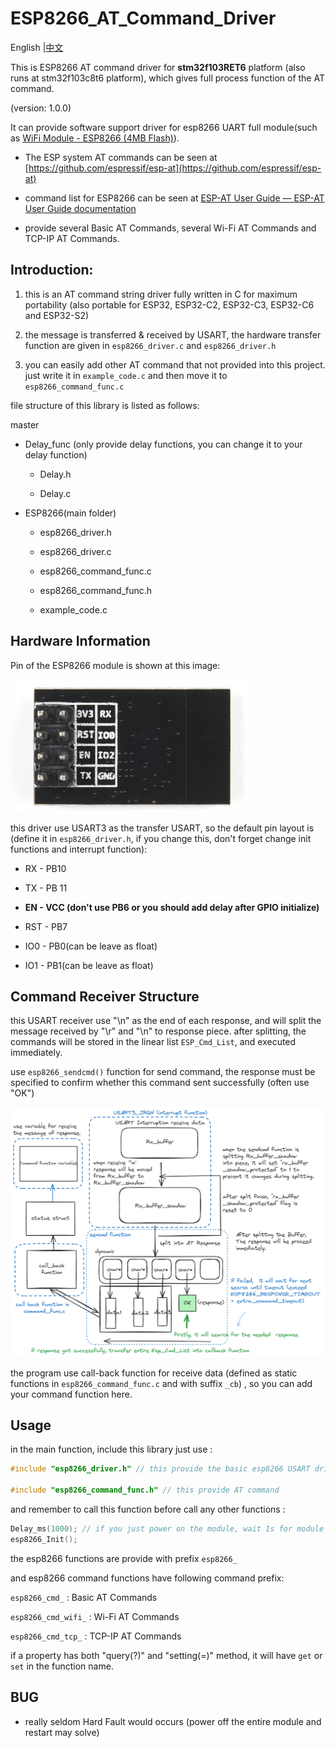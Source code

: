 # ESP8266_AT_Command_Driver

English |[中文](README_zh.md)

This is  ESP8266 AT command driver for **stm32f103RET6** platform (also runs at stm32f103c8t6 platform), which gives full process function of the AT command. 

(version: 1.0.0) 

It can provide software support driver for esp8266 UART full module(such as [WiFi Module - ESP8266 (4MB Flash)](https://www.sparkfun.com/products/17146)).  

- The ESP system AT commands can  be seen at [https://github.com/espressif/esp-at](https://github.com/espressif/esp-at)

- command list for ESP8266 can be seen at [ESP-AT User Guide &mdash; ESP-AT User Guide documentation](https://docs.espressif.com/projects/esp-at/en/release-v2.2.0.0_esp8266/index.html)

- provide several Basic AT Commands, several  Wi-Fi AT Commands and TCP-IP AT Commands. 

## Introduction:

1. this is an AT command string driver fully written in C for maximum portability (also portable for ESP32, ESP32-C2, ESP32-C3, ESP32-C6 and ESP32-S2)  

2. the  message is transferred & received by USART, the hardware transfer function are given in `esp8266_driver.c` and `esp8266_driver.h`

3. you can easily add other AT command that not provided into this project. just write it in `example_code.c` and then move it to `esp8266_command_func.c` 

file structure of this library is listed as follows: 

master  

- Delay_func (only provide delay functions, you can change it to your delay function)   
  
  - Delay.h
  
  - Delay.c 

- ESP8266(main folder)
  
  - esp8266_driver.h  
  
  - esp8266_driver.c  
  
  - esp8266_command_func.c
  
  - esp8266_command_func.h 
  
  - example_code.c 

## Hardware Information

Pin of the ESP8266 module is shown at this image: 

![](attachments/2024-06-21-17-27-37-image.png)

this driver use USART3 as the transfer USART, so the default pin  layout is (define it in `esp8266_driver.h`, if you change this, don't forget change init functions and interrupt function): 

- RX - PB10

- TX - PB 11 

- **EN - VCC (don't use PB6 or you should add delay after GPIO initialize)**

- RST - PB7 

- IO0 - PB0(can be leave as float) 

- IO1 - PB1(can be leave as float)

## Command Receiver Structure

this USART receiver use "\n" as the end of each response, and will split the message received by "\r" and "\n" to response piece. after splitting, the commands will be stored in the linear list `ESP_Cmd_List`,  and executed immediately.  

use `esp8266_sendcmd()` function for send command, the response must be specified to confirm whether this command sent successfully (often use "OK") 

![](attachments/2024-06-21-18-17-01-image.png)

the program use call-back function for receive data (defined as static functions in `esp8266_command_func.c` and with suffix `_cb`) , so you can add your command  function here. 

## Usage

in the main  function, include this library just use :  

```c
#include "esp8266_driver.h" // this provide the basic esp8266 USART driver

#include "esp8266_command_func.h" // this provide AT command
```

and remember to call  this function before call any  other functions :   

```c
Delay_ms(1000); // if you just power on the module, wait 1s for module init 
esp8266_Init();
```

the esp8266 functions are provide with prefix `esp8266_`  

and esp8266 command functions have following command prefix: 

`esp8266_cmd_`  :  Basic AT Commands 

`esp8266_cmd_wifi_` : Wi-Fi AT Commands 

`esp8266_cmd_tcp_` : TCP-IP AT Commands

if a property has both "query(?)" and "setting(=)" method, it will have `get` or `set` in the function name. 

## BUG

- really seldom Hard Fault would occurs (power off the entire module and restart may solve)

